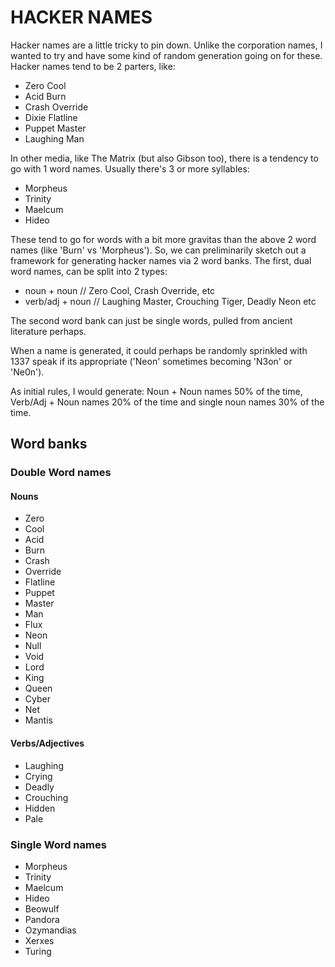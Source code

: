 # HACKER NAMES

Hacker names are a little tricky to pin down. Unlike the corporation names, I wanted to try and have some kind of random generation going on for these. Hacker names tend to be 2 parters, like:

- Zero Cool
- Acid Burn
- Crash Override
- Dixie Flatline
- Puppet Master
- Laughing Man

In other media, like The Matrix (but also Gibson too), there is a tendency to go with 1 word names. Usually there's 3 or more syllables:

- Morpheus
- Trinity
- Maelcum
- Hideo

These tend to go for words with a bit more gravitas than the above 2 word names (like 'Burn' vs 'Morpheus'). So, we can preliminarily sketch out a framework for generating hacker names via 2 word banks. The first, dual word names, can be split into 2 types:

 - noun + noun // Zero Cool, Crash Override, etc
 - verb/adj + noun // Laughing Master, Crouching Tiger, Deadly Neon etc

The second word bank can just be single words, pulled from ancient literature perhaps.

When a name is generated, it could perhaps be randomly sprinkled with 1337 speak if its appropriate ('Neon' sometimes becoming 'N3on' or 'Ne0n').

As initial rules, I would generate: Noun + Noun names 50% of the time, Verb/Adj + Noun names 20% of the time and single noun names 30% of the time.

 ## Word banks
 ###  Double Word names
 #### Nouns
 - Zero
 - Cool
 - Acid
 - Burn
 - Crash
 - Override
 - Flatline
 - Puppet
 - Master
 - Man
 - Flux
 - Neon
 - Null
 - Void
 - Lord
 - King
 - Queen
 - Cyber
 - Net
 - Mantis

 #### Verbs/Adjectives
 - Laughing
 - Crying
 - Deadly
 - Crouching
 - Hidden
 - Pale

 ### Single Word names
 - Morpheus
 - Trinity
 - Maelcum
 - Hideo
 - Beowulf
 - Pandora
 - Ozymandias
 - Xerxes
 - Turing
